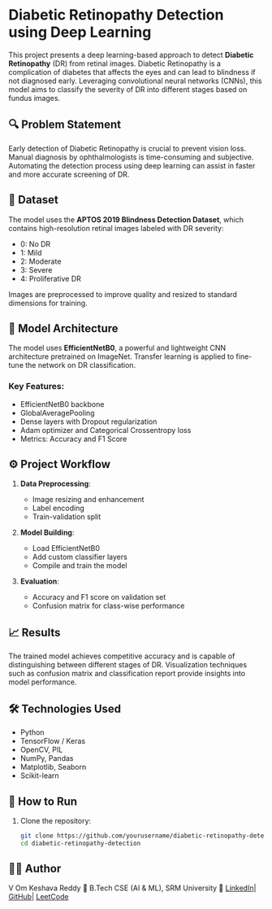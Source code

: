 # Diabetic Retinopathy Detection using Deep Learning

This project presents a deep learning-based approach to detect **Diabetic Retinopathy** (DR) from retinal images. Diabetic Retinopathy is a complication of diabetes that affects the eyes and can lead to blindness if not diagnosed early. Leveraging convolutional neural networks (CNNs), this model aims to classify the severity of DR into different stages based on fundus images.

## 🔍 Problem Statement

Early detection of Diabetic Retinopathy is crucial to prevent vision loss. Manual diagnosis by ophthalmologists is time-consuming and subjective. Automating the detection process using deep learning can assist in faster and more accurate screening of DR.

## 📂 Dataset

The model uses the **APTOS 2019 Blindness Detection Dataset**, which contains high-resolution retinal images labeled with DR severity:
- 0: No DR
- 1: Mild
- 2: Moderate
- 3: Severe
- 4: Proliferative DR

Images are preprocessed to improve quality and resized to standard dimensions for training.

## 🧠 Model Architecture

The model uses **EfficientNetB0**, a powerful and lightweight CNN architecture pretrained on ImageNet. Transfer learning is applied to fine-tune the network on DR classification.

### Key Features:
- EfficientNetB0 backbone
- GlobalAveragePooling
- Dense layers with Dropout regularization
- Adam optimizer and Categorical Crossentropy loss
- Metrics: Accuracy and F1 Score

## ⚙️ Project Workflow

1. **Data Preprocessing**:
   - Image resizing and enhancement
   - Label encoding
   - Train-validation split

2. **Model Building**:
   - Load EfficientNetB0
   - Add custom classifier layers
   - Compile and train the model

3. **Evaluation**:
   - Accuracy and F1 score on validation set
   - Confusion matrix for class-wise performance

## 📈 Results

The trained model achieves competitive accuracy and is capable of distinguishing between different stages of DR. Visualization techniques such as confusion matrix and classification report provide insights into model performance.

## 🛠️ Technologies Used

- Python
- TensorFlow / Keras
- OpenCV, PIL
- NumPy, Pandas
- Matplotlib, Seaborn
- Scikit-learn

## 🚀 How to Run

1. Clone the repository:
   ```bash
   git clone https://github.com/yourusername/diabetic-retinopathy-detection.git
   cd diabetic-retinopathy-detection

## 👨‍💻 Author

V Om Keshava Reddy
📌 B.Tech CSE (AI & ML), SRM University
🔗 [LinkedIn](https://www.linkedin.com/in/v-om-keshava-reddy-792478349/)| [GitHub](https://github.com/keshavreddy04)| [LeetCode](https://leetcode.com/u/keshav_30/)
